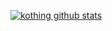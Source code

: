[![kothing github stats](https://github-readme-stats.vercel.app/api?username=kothing&show_icons=true&theme=merko)](https://github.com/kothing)
